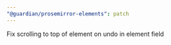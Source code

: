 ```yaml
---
"@guardian/prosemirror-elements": patch
---
```


Fix scrolling to top of element on undo in element field
